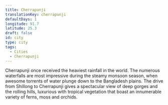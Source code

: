 ```yaml
---
title: Cherrapunji
translationKey: cherrapunji
defaultDays: 1
longitude: 91.7
latitude: 25.3
draft: false
id: city
type: city
tags:
  - Cities
  - Cherrapunji
---
```

Cherrapunji once received the heaviest rainfall in the world. The numerous waterfalls are most impressive during the steamy monsoon season, when awesome torrents of water plunge down to the Bangladesh plains. The drive from Shillong to Cherrapunji gives a spectacular view of deep gorges and the rolling hills, luxurious with tropical vegetation that boast an innumerable variety of ferns, moss and orchids.
